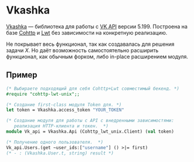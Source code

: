 # Vkashka

[Vkashka](https://github.com/dx3mod/vkashka) &mdash; библиотека для работы с 
[VK API](https://dev.vk.com/ru/reference) версии 5.199. Построена на базе 
[Cohttp](./cohttp.md) и [Lwt](../lwt.md) без зависимости на конкретную реализацию.

Не покрывает весь функционал, так как создавалась для решения задачи *X*. Но даёт возможность 
самостоятельно расширить функционал, как обычным форком, либо in-place расширением модуля.

## Пример

```ocaml
(* Выбираете подходящий для себя Cohttp+Lwt совместимый бекенд. *)
#require "cohttp-lwt-unix";;
```

```ocaml
(* Создание first-class модуля Token для. *)
let token = Vkashka.access_token "YOUR_TOKEN"

(* Создание модуля для работы с API с внедренными зависимостями: 
   реализация HTTP-клиента и токен.  *)
module Vk_api = Vkashka.Api (Cohttp_lwt_unix.Client) (val token)

(* Получение одного пользователя.  *)
Vk_api.Users.(get ~user_ids:["username"] () >|= first)
(* - : (Vkashka.User.t, string) result *)
```